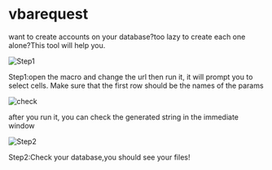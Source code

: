 # vbarequest
want to create accounts on your database?too lazy to create each one alone?This tool will help you.


![Step1](https://github.com/georgesfarah4/vbarequest/blob/master/step1.PNG)

Step1:open the macro and change the url then run it, it will prompt you to select cells.
Make sure that the first row should be the names of the params 

![check](https://github.com/georgesfarah4/vbarequest/blob/master/check.PNG)

after you run it, you can check the generated string in the immediate window

![Step2](https://github.com/georgesfarah4/vbarequest/blob/master/Step2.PNG)

Step2:Check your database,you should see your files!
